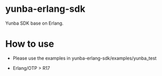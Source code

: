 # yunba-erlang-sdk
Yunba SDK base on Erlang.

# How to use

- Please use the examples in yunba-erlang-sdk/examples/yunba_test

- Erlang/OTP > R17
